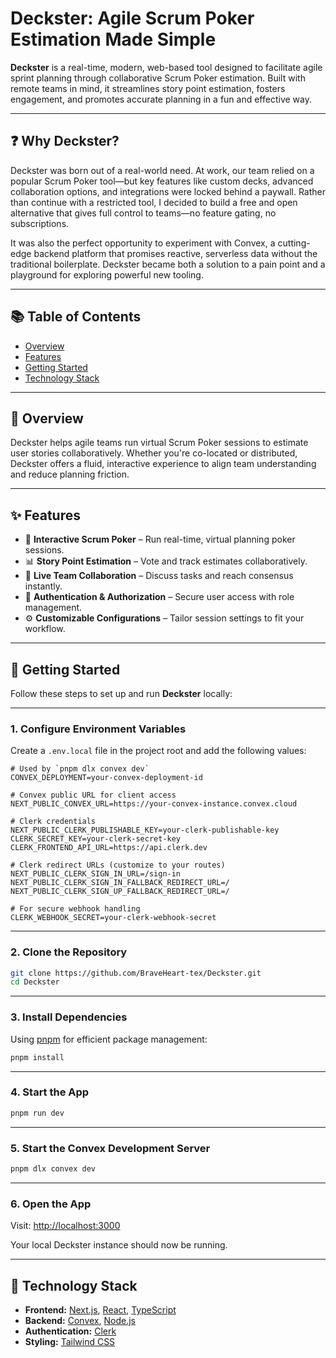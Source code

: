 # **Deckster: Agile Scrum Poker Estimation Made Simple**

**Deckster** is a real-time, modern, web-based tool designed to facilitate agile sprint planning through collaborative Scrum Poker estimation. Built with remote teams in mind, it streamlines story point estimation, fosters engagement, and promotes accurate planning in a fun and effective way.

---
## ❓ Why Deckster?

Deckster was born out of a real-world need.
At work, our team relied on a popular Scrum Poker tool—but key features like custom decks, advanced collaboration options, and integrations were locked behind a paywall.
Rather than continue with a restricted tool, I decided to build a free and open alternative that gives full control to teams—no feature gating, no subscriptions.

It was also the perfect opportunity to experiment with Convex, a cutting-edge backend platform that promises reactive, serverless data without the traditional boilerplate. Deckster became both a solution to a pain point and a playground for exploring powerful new tooling.

---

## **📚 Table of Contents**

* [Overview](#overview)
* [Features](#features)
* [Getting Started](#getting-started)
* [Technology Stack](#technology-stack)

---

## **🧭 Overview**

Deckster helps agile teams run virtual Scrum Poker sessions to estimate user stories collaboratively. Whether you're co-located or distributed, Deckster offers a fluid, interactive experience to align team understanding and reduce planning friction.

---

## **✨ Features**

* 🔢 **Interactive Scrum Poker** – Run real-time, virtual planning poker sessions.
* 📊 **Story Point Estimation** – Vote and track estimates collaboratively.
* 💬 **Live Team Collaboration** – Discuss tasks and reach consensus instantly.
* 🔐 **Authentication & Authorization** – Secure user access with role management.
* ⚙️ **Customizable Configurations** – Tailor session settings to fit your workflow.

---

## **🚀 Getting Started**

Follow these steps to set up and run **Deckster** locally:

---

### 1. **Configure Environment Variables**

Create a `.env.local` file in the project root and add the following values:

```dotenv
# Used by `pnpm dlx convex dev`
CONVEX_DEPLOYMENT=your-convex-deployment-id

# Convex public URL for client access
NEXT_PUBLIC_CONVEX_URL=https://your-convex-instance.convex.cloud

# Clerk credentials
NEXT_PUBLIC_CLERK_PUBLISHABLE_KEY=your-clerk-publishable-key
CLERK_SECRET_KEY=your-clerk-secret-key
CLERK_FRONTEND_API_URL=https://api.clerk.dev

# Clerk redirect URLs (customize to your routes)
NEXT_PUBLIC_CLERK_SIGN_IN_URL=/sign-in
NEXT_PUBLIC_CLERK_SIGN_IN_FALLBACK_REDIRECT_URL=/
NEXT_PUBLIC_CLERK_SIGN_UP_FALLBACK_REDIRECT_URL=/

# For secure webhook handling
CLERK_WEBHOOK_SECRET=your-clerk-webhook-secret
```

---

### 2. **Clone the Repository**

```bash
git clone https://github.com/BraveHeart-tex/Deckster.git
cd Deckster
```

---

### 3. **Install Dependencies**

Using [pnpm](https://pnpm.io/) for efficient package management:

```bash
pnpm install
```

---

### 4. **Start the App**

```bash
pnpm run dev
```

---

### 5. **Start the Convex Development Server**

```bash
pnpm dlx convex dev
```

---

### 6. **Open the App**

Visit: [http://localhost:3000](http://localhost:3000)

Your local Deckster instance should now be running.

---

## **🧱 Technology Stack**

* **Frontend:** [Next.js](https://nextjs.org/), [React](https://reactjs.org/), [TypeScript](https://www.typescriptlang.org/)
* **Backend:** [Convex](https://convex.dev/), [Node.js](https://nodejs.org/)
* **Authentication:** [Clerk](https://clerk.dev/)
* **Styling:** [Tailwind CSS](https://tailwindcss.com/)